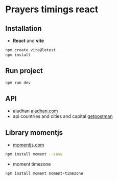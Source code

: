 # Prayers timings react

## Installation  
- **React** and **vite**
```bash
npm create vite@latest .
npm install
```

## Run project
```bash
npm run dev
```

## API
- aladhan
[aladhan.com](https://aladhan.com/)
- api countries and cities and capital
[getpostman](https://documenter.getpostman.com/view/1134062/T1LJjU52)


## Library momentjs 

- [momentjs.com](https://momentjs.com/)

```bash
npm install moment --save 
```
- moment timezone
```bash
npm install moment moment-timezone
```